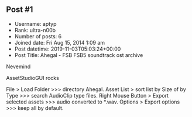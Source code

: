 ## Post #1
- Username: aptyp
- Rank: ultra-n00b
- Number of posts: 6
- Joined date: Fri Aug 15, 2014 1:09 am
- Post datetime: 2019-11-03T05:03:24+00:00
- Post Title: Ahegal - FSB FSB5 soundtrack ost archive

Nevemind

AssetStudioGUI rocks

File > Load Folder >>> directory Ahegal.
Asset List > sort list by Size of by Type >>> search AudioClip type files.
Right Mouse Button > Export selected assets >>> audio converted to *.wav.
Options > Export options >>> keep all by default.
